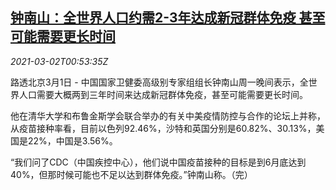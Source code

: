<!--1614646515000-->
[钟南山：全世界人口约需2-3年达成新冠群体免疫 甚至可能需要更长时间](https://cn.reuters.com/article/zhongnanshan-coronavirus-0301-mon-idCNKCS2AU02C)
------

<div><i>2021-03-02T00:53:35Z</i></div><p>路透北京3月1日 - 中国国家卫健委高级别专家组组长钟南山周一晚间表示，全世界人口需要大概两到三年时间来达成新冠群体免疫，甚至可能需要更长时间。</p><p>他在清华大学和布鲁金斯学会联合举办的有关中美疫情防控与合作的论坛上并称，从疫苗接种率看，目前以色列92.46%，沙特和英国分别是60.82%、30.13%，美国是22%，中国是3.56%。</p><p>“我们问了CDC（中国疾控中心），他们说中国疫苗接种的目标是到6月底达到40%，但那时候可能也不足以达到群体免疫。”钟南山称。（完）</p>
